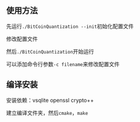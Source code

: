## 使用方法

先运行`./BitCoinQuantization --init`初始化配置文件

修改配置文件

然后`./BitCoinQuantization`开始运行

可以添加命令行参数`-c filename`来修改配置文件

## 编译安装

安装依赖：vsqlite openssl crypto++

建立编译文件夹，然后`cmake`，`make`


